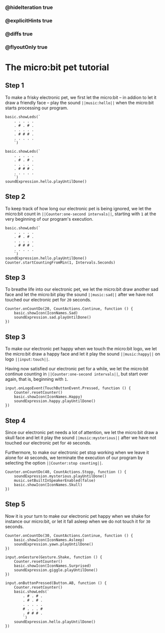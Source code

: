 ### @hideIteration true

### @explicitHints true
### @diffs true

### @flyoutOnly true

# The micro:bit pet tutorial

## Step 1
To make a frisky electronic pet, we first let the micro:bit – in addion to let it draw a friendly face – play the sound ``||music:hello||`` when the micro:bit starts processing our program.
```template
basic.showLeds(`
    . . . . .
    . # . # .
    . . . . .
    . # # # .
    . . . . .
    `)
```

```blocks
basic.showLeds(`
    . . . . .
    . # . # .
    . . . . .
    . # # # .
    . . . . .
    `)
soundExpression.hello.playUntilDone()
```

## Step 2
To keep track of how long our electronic pet is being ignored, we let the micro:bit count in ``||Counter:one-second intervals||``, starting with `1` at the very beginning of our program's execution.

```blocks
basic.showLeds(`
    . . . . .
    . # . # .
    . . . . .
    . # # # .
    . . . . .
    `)
soundExpression.hello.playUntilDone()
Counter.startCountingFromMin(1, Intervals.Seconds)
```

##  Step 3
To breathe life into our electronic pet, we let the micro:bit draw another sad face and let the micro:bit play the sound ``||music:sad||`` after we have not touched our electronic pet for `20` seconds.

```block
Counter.onCountDo(20, CountActions.Continue, function () {
    basic.showIcon(IconNames.Sad)
    soundExpression.sad.playUntilDone()
})
```

##  Step 3
To make our electronic pet happy when we touch the micro:bit logo, we let the micro:bit draw a happy face and let it play the sound ``||music:happy||`` on logo ``||input:touch||``.

Having now satisfied our electronic pet for a while, we let the micro:bit continue counting in ``||Counter:one-second intervals||``, but start over again, that is, beginning with `1`.

```block
input.onLogoEvent(TouchButtonEvent.Pressed, function () {
    Counter.resetCounter()
    basic.showIcon(IconNames.Happy)
    soundExpression.happy.playUntilDone()
})
```

##  Step 4
Since our electronic pet needs a lot of attention, we let the micro:bit draw a skull face and let it play the sound ``||music:mysterious||`` after we have not touched our electronic pet for `40` seconds.

Furthermore, to make our electronic pet stop working when we leave it alone for `40` seconds, we terminate the execution of our program by selecting the option ``||Counter:stop counting||``.

```block
Counter.onCountDo(40, CountActions.Stopp, function () {
    soundExpression.mysterious.playUntilDone()
    music.setBuiltInSpeakerEnabled(false)
    basic.showIcon(IconNames.Skull)
})
```

##  Step 5
Now it is your turn to make our electronic pet happy when we shake for instance our micro:bit, or let it fall asleep when we do not touch it for `30` seconds.

```ghost
Counter.onCountDo(30, CountActions.Continue, function () {
    basic.showIcon(IconNames.Asleep)
    soundExpression.yawn.playUntilDone()
})

input.onGesture(Gesture.Shake, function () {
    Counter.resetCounter()
    basic.showIcon(IconNames.Surprised)
    soundExpression.giggle.playUntilDone()
})

input.onButtonPressed(Button.AB, function () {
    Counter.resetCounter()
    basic.showLeds(`
        . # . # .
        . # . # .
        . . . . .
        # . . . #
        . # # # .
        `)
    soundExpression.hello.playUntilDone()
})
```

<script src="https://makecode.com/gh-pages-embed.js"></script><script>makeCodeRender("{{ site.makecode.home_url }}", "{{ site.github.owner_name }}/{{ site.github.repository_name }}");</script>